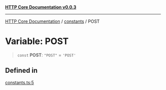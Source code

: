[**HTTP Core Documentation v0.0.3**](../../README.md)

***

[HTTP Core Documentation](../../modules.md) / [constants](../README.md) / POST

# Variable: POST

> `const` **POST**: `"POST"` = `'POST'`

## Defined in

[constants.ts:5](https://github.com/stonemjs/http-core/blob/33a82b77e98ade423889148c13f25ccd40b75c8a/src/constants.ts#L5)
